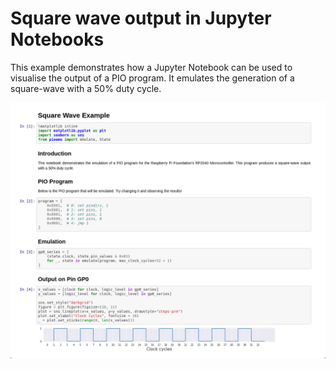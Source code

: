 # Square wave output in Jupyter Notebooks

This example demonstrates how a Jupyter Notebook can be used to visualise the
output of a PIO program. It emulates the generation of a square-wave with a 50%
duty cycle.

![Screenshot of square-wave program in Jupyter Notebooks](jupyter_example.png)
